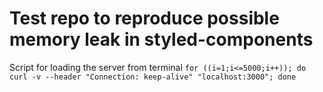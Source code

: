 # Test repo to reproduce possible memory leak in styled-components

Script for loading the server from terminal
```for ((i=1;i<=5000;i++)); do   curl -v --header "Connection: keep-alive" "localhost:3000"; done```
